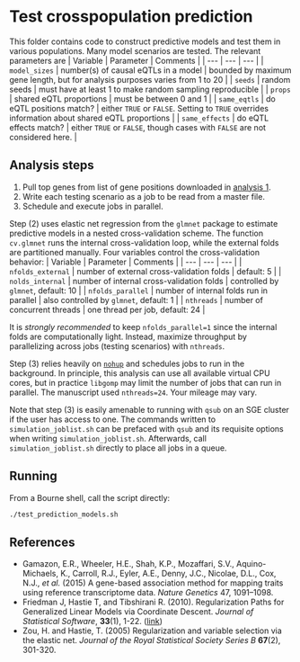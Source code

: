 # Test crosspopulation prediction

This folder contains code to construct predictive models and test them in various populations.
Many model scenarios are tested. The relevant parameters are
| Variable | Parameter | Comments |
| --- | --- | --- |
| `model_sizes` | number(s) of causal eQTLs in a model | bounded by maximum gene length, but for analysis purposes varies from 1 to 20 |
| `seeds` | random seeds | must have at least 1 to make random sampling reproducible |
| `props` | shared eQTL proportions | must be between 0 and 1 |
| `same_eqtls` | do eQTL positions match? | either `TRUE` or `FALSE`. Setting to `TRUE` overrides information about shared eQTL proportions |
| `same_effects` | do eQTL effects match? | either `TRUE` or `FALSE`, though cases with `FALSE` are not considered here. |


## Analysis steps
1. Pull top genes from list of gene positions downloaded in [analysis 1](../01_simulate_populations/README.md).
2. Write each testing scenario as a job to be read from a master file. 
3. Schedule and execute jobs in parallel. 

Step (2) uses elastic net regression from the `glmnet` package to estimate predictive models in a nested cross-validation scheme.
The function `cv.glmnet` runs the internal cross-validation loop, while the external folds are partitioned manually.
Four variables control the cross-validation behavior:
| Variable | Parameter | Comments |
| --- | --- | --- |
| `nfolds_external` | number of external cross-validation folds | default: 5 |
| `nolds_internal` | number of internal cross-validation folds | controlled by `glmnet`, default: 10 |
| `nfolds_parallel` | number of internal folds run in parallel | also controlled by `glmnet`, default: 1 | 
| `nthreads` | number of concurrent threads | one thread per job, default: 24 |

It is _strongly recommended_ to keep `nfolds_parallel=1` since the internal folds are computationally light.
Instead, maximize throughput by parallelizing across jobs (testing scenarios) with `nthreads`.

Step (3) relies heavily on [`nohup`](https://en.wikipedia.org/wiki/Nohup) and schedules jobs to run in the background. 
In principle, this analysis can use all available virtual CPU cores, but in practice `libgomp` may limit the number of jobs that can run in parallel.
The manuscript used `nthreads=24`.
Your mileage may vary.

Note that step (3) is easily amenable to running with `qsub` on an SGE cluster if the user has access to one.
The commands written to `simulation_joblist.sh` can be prefaced with `qsub` and its requisite options when writing `simulation_joblist.sh`.
Afterwards, call `simulation_joblist.sh` directly to place all jobs in a queue.

## Running
From a Bourne shell, call the script directly:
```bash
./test_prediction_models.sh
```


## References
* Gamazon, E.R., Wheeler, H.E., Shah, K.P., Mozaffari, S.V., Aquino-Michaels, K., Carroll, R.J., Eyler, A.E., Denny, J.C., Nicolae, D.L., Cox, N.J., _et al._ (2015) A gene-based association method for mapping traits using reference transcriptome data. _Nature Genetics_ 47, 1091–1098.
* Friedman J, Hastie T, and Tibshirani R. (2010). Regularization Paths for Generalized Linear Models via Coordinate Descent. _Journal of Statistical Software_, **33**(1), 1-22. ([link](http://www.jstatsoft.org/v33/i01/.))
* Zou, H. and Hastie, T. (2005) Regularization and variable selection via the elastic net. _Journal of the Royal Statistical Society Series B_ **67**(2), 301-320.
